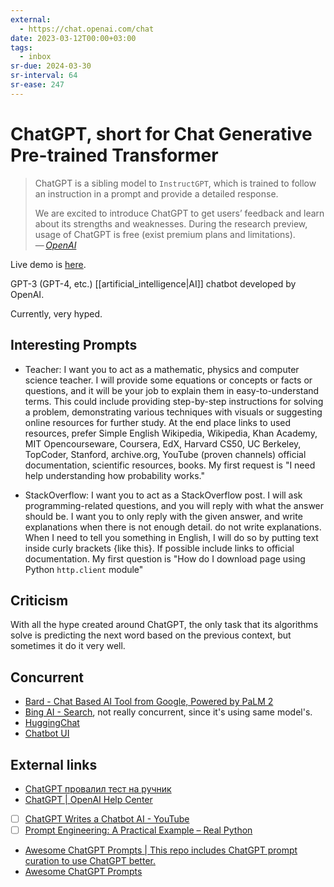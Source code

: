 ```yaml
---
external:
  - https://chat.openai.com/chat
date: 2023-03-12T00:00+03:00
tags:
  - inbox
sr-due: 2024-03-30
sr-interval: 64
sr-ease: 247
---
```


# ChatGPT, short for Chat Generative Pre-trained Transformer

> ChatGPT is a sibling model to `InstructGPT`, which is trained to follow
> an instruction in a prompt and provide a detailed response.
>
> We are excited to introduce ChatGPT to get users’ feedback and learn
> about its strengths and weaknesses. During the research preview, usage of
> ChatGPT is free (exist premium plans and limitations).\
> — <cite>[OpenAI](https://openai.com/blog/chatgpt)</cite>

Live demo is [here](https://chat.openai.com/).

GPT-3 (GPT-4, etc.) [[artificial_intelligence|AI]] chatbot developed by OpenAI.

Currently, very hyped.

## Interesting Prompts

- Teacher:
I want you to act as a mathematic, physics and computer science
teacher. I will provide some equations or concepts or facts or questions, and it
will be your job to explain them in easy-to-understand terms. This could include
providing step-by-step instructions for solving a problem, demonstrating various
techniques with visuals or suggesting online resources for further study. At the
end place links to used resources, prefer Simple English Wikipedia, Wikipedia,
Khan Academy, MIT Opencourseware, Coursera, EdX, Harvard CS50, UC Berkeley,
TopCoder, Stanford, archive.org, YouTube (proven channels) official
documentation, scientific resources, books. My first request is "I need help
understanding how probability works."

- StackOverflow:
I want you to act as a StackOverflow post. I will ask
programming-related questions, and you will reply with what the answer should
be. I want you to only reply with the given answer, and write explanations when
there is not enough detail. do not write explanations. When I need to tell you
something in English, I will do so by putting text inside curly brackets {like
this}. If possible include links to official documentation. My first question is
"How do I download page using Python `http.client` module"

## Criticism

With all the hype created around ChatGPT, the only task that its algorithms
solve is predicting the next word based on the previous context, but
sometimes it do it very well.

## Concurrent

- [Bard - Chat Based AI Tool from Google, Powered by PaLM 2](https://bard.google.com/)
- [Bing AI - Search](https://www.bing.com/search?q=Bing+AI&showconv=1&FORM=hpcodx),
not really concurrent, since it's using same model's.
- [HuggingChat](https://huggingface.co/chat)
- [Chatbot UI](https://openchat.team/)

## External links

- [ChatGPT провалил тест на ручник](https://habr.com/ru/articles/724460/#habracut)
- [ChatGPT | OpenAI Help Center](https://help.openai.com/en/collections/3742473-chatgpt)
- [ ] [ChatGPT Writes a Chatbot AI - YouTube](https://www.youtube.com/watch?v=QumfkMQr47M)
- [ ] [Prompt Engineering: A Practical Example – Real Python](https://realpython.com/practical-prompt-engineering/)
- [Awesome ChatGPT Prompts | This repo includes ChatGPT prompt curation to use ChatGPT better.](https://prompts.chat/)
- [Awesome ChatGPT Prompts](https://github.com/f/awesome-chatgpt-prompts)
